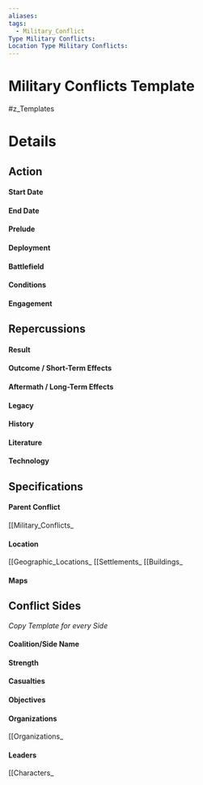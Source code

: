 ```yaml
---
aliases: 
tags:
  - Military_Conflict
Type Military Conflicts: 
Location Type Military Conflicts:
---
```

# Military Conflicts Template
#z_Templates 


# Details
## Action
#### Start Date
#### End Date
#### Prelude
#### Deployment
#### Battlefield
#### Conditions
#### Engagement
## Repercussions
#### Result
#### Outcome / Short-Term Effects
#### Aftermath / Long-Term Effects
#### Legacy
#### History
#### Literature
#### Technology
## Specifications
#### Parent Conflict
[[Military_Conflicts_
#### Location
[[Geographic_Locations_
[[Settlements_
[[Buildings_
#### Maps
## Conflict Sides
*Copy Template for every Side*
#### Coalition/Side Name
#### Strength
#### Casualties
#### Objectives
#### Organizations
[[Organizations_
#### Leaders
[[Characters_
